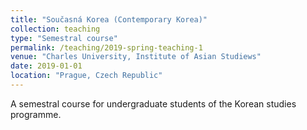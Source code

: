 ```yaml
---
title: "Současná Korea (Contemporary Korea)"
collection: teaching
type: "Semestral course"
permalink: /teaching/2019-spring-teaching-1
venue: "Charles University, Institute of Asian Studiews"
date: 2019-01-01
location: "Prague, Czech Republic"
---
```


A semestral course for undergraduate students of the Korean studies programme. 

